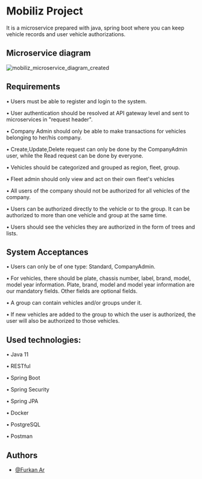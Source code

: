
# Mobiliz Project

It is a microservice prepared with java, spring boot where you can keep vehicle records and user vehicle authorizations.


## Microservice diagram


![mobiliz_microservice_diagram_created](https://github.com/FurkanAr/mobiliz-project/assets/63981707/da8e522c-7c0d-4975-8506-d154c98ab58a)
## Requirements

• Users must be able to register and login to the system.

• User authentication should be resolved at API gateway level and sent to microservices in "request header".

• Company Admin should only be able to make transactions for vehicles belonging to her/his company.

• Create,Update,Delete request can only be done by the CompanyAdmin user, while the Read request can be done by everyone.

• Vehicles should be categorized and grouped as region, fleet, group.

• Fleet admin should only view and act on their own fleet's vehicles

• All users of the company should not be authorized for all vehicles of the company.

• Users can be authorized directly to the vehicle or to the group. It can be authorized to more than one vehicle and group at the same time.

• Users should see the vehicles they are authorized in the form of trees and lists.

## System Acceptances

• Users can only be of one type: Standard, CompanyAdmin.

• For vehicles, there should be plate, chassis number, label, brand, model, model year information. Plate, brand, model and model year information are our mandatory fields. Other fields are optional fields.

• A group can contain vehicles and/or groups under it.

• If new vehicles are added to the group to which the user is authorized, the user will also be authorized to those vehicles.

## Used technologies:

• Java 11

• RESTful

• Spring Boot

• Spring Security

• Spring JPA

• Docker

• PostgreSQL

• Postman

## Authors

- [@Furkan Ar](https://www.github.com/FurkanAr)
